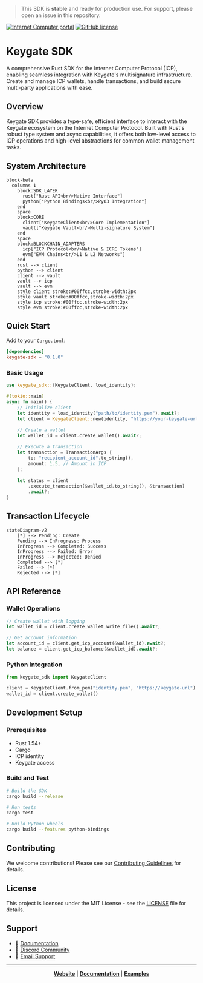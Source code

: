 > This SDK is **stable** and ready for production use. For support, please open an issue in this repository.

[![Internet Computer portal](https://img.shields.io/badge/InternetComputer-grey?logo=internet%20computer&style=for-the-badge)](https://internetcomputer.org)
[![GitHub license](https://img.shields.io/badge/license-MIT-blue.svg?logo=github&style=for-the-badge)](LICENSE)

# Keygate SDK

A comprehensive Rust SDK for the Internet Computer Protocol (ICP), enabling seamless integration with Keygate's multisignature infrastructure. Create and manage ICP wallets, handle transactions, and build secure multi-party applications with ease.

## Overview

Keygate SDK provides a type-safe, efficient interface to interact with the Keygate ecosystem on the Internet Computer Protocol. Built with Rust's robust type system and async capabilities, it offers both low-level access to ICP operations and high-level abstractions for common wallet management tasks.

## System Architecture

```mermaid
block-beta
  columns 1
    block:SDK_LAYER
      rust["Rust API<br/>Native Interface"]
      python["Python Bindings<br/>PyO3 Integration"]
    end
    space
    block:CORE
      client["KeygateClient<br/>Core Implementation"]
      vault["Keygate Vault<br/>Multi-signature System"]
    end
    space
    block:BLOCKCHAIN_ADAPTERS
      icp["ICP Protocol<br/>Native & ICRC Tokens"]
      evm["EVM Chains<br/>L1 & L2 Networks"]
    end
    rust --> client
    python --> client
    client --> vault
    vault --> icp
    vault --> evm
    style client stroke:#00ffcc,stroke-width:2px
    style vault stroke:#00ffcc,stroke-width:2px
    style icp stroke:#00ffcc,stroke-width:2px
    style evm stroke:#00ffcc,stroke-width:2px
```

## Quick Start

Add to your `Cargo.toml`:
```toml
[dependencies]
keygate-sdk = "0.1.0"
```

### Basic Usage

```rust
use keygate_sdk::{KeygateClient, load_identity};

#[tokio::main]
async fn main() {
    // Initialize client
    let identity = load_identity("path/to/identity.pem").await?;
    let client = KeygateClient::new(identity, "https://your-keygate-url").await?;

    // Create a wallet
    let wallet_id = client.create_wallet().await?;
    
    // Execute a transaction
    let transaction = TransactionArgs {
        to: "recipient_account_id".to_string(),
        amount: 1.5, // Amount in ICP
    };
    
    let status = client
        .execute_transaction(&wallet_id.to_string(), &transaction)
        .await?;
}
```

## Transaction Lifecycle

```mermaid
stateDiagram-v2
    [*] --> Pending: Create
    Pending --> InProgress: Process
    InProgress --> Completed: Success
    InProgress --> Failed: Error
    InProgress --> Rejected: Denied
    Completed --> [*]
    Failed --> [*]
    Rejected --> [*]
```

## API Reference

### Wallet Operations
```rust
// Create wallet with logging
let wallet_id = client.create_wallet_write_file().await?;

// Get account information
let account_id = client.get_icp_account(&wallet_id).await?;
let balance = client.get_icp_balance(&wallet_id).await?;
```

### Python Integration
```python
from keygate_sdk import KeygateClient

client = KeygateClient.from_pem("identity.pem", "https://keygate-url")
wallet_id = client.create_wallet()
```

## Development Setup

### Prerequisites

- Rust 1.54+
- Cargo
- ICP identity
- Keygate access
 
### Build and Test

```bash
# Build the SDK
cargo build --release

# Run tests
cargo test

# Build Python wheels
cargo build --features python-bindings
```

## Contributing

We welcome contributions! Please see our [Contributing Guidelines](CONTRIBUTING.md) for details.

## License

This project is licensed under the MIT License - see the [LICENSE](LICENSE) file for details.

## Support

- 📖 [Documentation](https://docs.keygate.io)
- 💬 [Discord Community](https://discord.gg/keygate)
- 📧 [Email Support](mailto:support@keygate.io)

---

<div align="center">
  
**[Website](https://keygate.io)** | **[Documentation](https://docs.keygate.io)** | **[Examples](./examples)**

</div>
